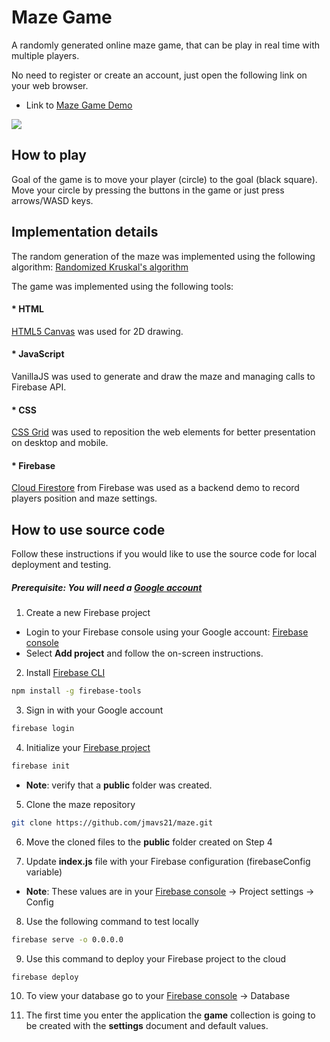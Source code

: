 # Maze Game

A randomly generated online maze game, that can be play in real time with multiple players.

No need to register or create an account, just open the following link on your web browser.

- Link to [Maze Game Demo](https://maze-1987.firebaseapp.com)

![](maze-flow.gif)

## How to play

Goal of the game is to move your player (circle) to the goal (black square).
Move your circle by pressing the buttons in the game or just press arrows/WASD keys.

## Implementation details

The random generation of the maze was implemented using the following algorithm: [Randomized Kruskal's algorithm](https://en.wikipedia.org/wiki/Maze_generation_algorithm#Randomized_Kruskal's_algorithm)

The game was implemented using the following tools:

#### \* HTML

[HTML5 Canvas](https://www.w3schools.com/html/html5_canvas.asp) was used for 2D drawing.

#### \* JavaScript

VanillaJS was used to generate and draw the maze and managing calls to Firebase API.

#### \* CSS

[CSS Grid](https://www.w3schools.com/css/css_grid.asp) was used to reposition the web elements for better presentation on desktop and mobile.

#### \* Firebase

[Cloud Firestore](https://firebase.google.com/docs/firestore) from Firebase was used as a backend demo to record players position and maze settings.

## How to use source code

Follow these instructions if you would like to use the source code for local deployment and testing.

##### Prerequisite: You will need a [Google account](https://accounts.google.com/signup)

1. Create a new Firebase project

- Login to your Firebase console using your Google account: [Firebase console](https://console.firebase.google.com/)
- Select **Add project** and follow the on-screen instructions.

2. Install [Firebase CLI](https://firebase.google.com/docs/cli)

```sh
npm install -g firebase-tools
```

3. Sign in with your Google account

```sh
firebase login
```

4. Initialize your [Firebase project](https://firebase.google.com/docs/hosting/quickstart#initialize)

```sh
firebase init
```

- **Note**: verify that a **public** folder was created.

5. Clone the maze repository

```sh
git clone https://github.com/jmavs21/maze.git
```

6. Move the cloned files to the **public** folder created on Step 4

7. Update **index.js** file with your Firebase configuration (firebaseConfig variable)

- **Note**: These values are in your [Firebase console](https://console.firebase.google.com/) -> Project settings -> Config

8. Use the following command to test locally

```sh
firebase serve -o 0.0.0.0
```

9. Use this command to deploy your Firebase project to the cloud

```sh
firebase deploy
```

10. To view your database go to your [Firebase console](https://console.firebase.google.com/) -> Database

11. The first time you enter the application the **game** collection is going to be created with the **settings** document and default values.
